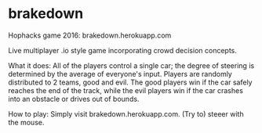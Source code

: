 # brakedown
Hophacks game 2016: brakedown.herokuapp.com

Live multiplayer .io style game incorporating crowd decision concepts.

What it does:
All of the players control a single car; the degree of steering is determined by the average of everyone's input. Players are randomly distributed to 2 teams, good and evil. The good players win if the car safely reaches the end of the track, while the evil players win if the car crashes into an obstacle or drives out of bounds.

How to play:
Simply visit brakedown.herokuapp.com. (Try to) steeer with the mouse.
